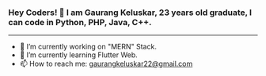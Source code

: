 
### Hey Coders! 🙏 I am Gaurang Keluskar, 23 years old graduate, I can code in Python, PHP, Java, C++.
  <hr>
  
- 🔭 I’m currently working on "MERN" Stack.
- 🌱 I’m currently learning Flutter Web.
- 📫 How to reach me: gaurangkeluskar22@gmail.com
<!--
<p align="center">
  
![Gaurang github stats](https://github-readme-stats.vercel.app/api?username=gaurangkeluskar22&show_icons=true&theme=tokyonight)
<!-- <img src ="https://github-readme-stats.vercel.app/api/top-langs/?username=gaurangkeluskar22&layout=compact&hide=Jupyter Notebook&theme=tokyonight"> 
</p> -->




